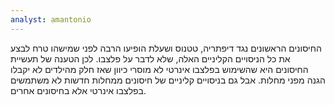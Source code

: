 ```yaml
---
analyst: amantonio
---
```


החיסונים הראשונים נגד דיפתריה, טטנוס ושעלת הופיעו הרבה לפני שמישהו טרח לבצע את כל הניסויים הקליניים האלה, שלא לדבר על פלצבו. לכן הטענה של תעשיית החיסונים היא שהשימוש בפלצבו אינרטי לא מוסרי כיוון שאז חלק מהילדים לא יקבלו הגנה מפני מחלות. אבל גם בניסויים קליניים של חיסונים ממחלות חדשות לא משתמשים בפלצבו אינרטי אלא בחיסונים אחרים.
